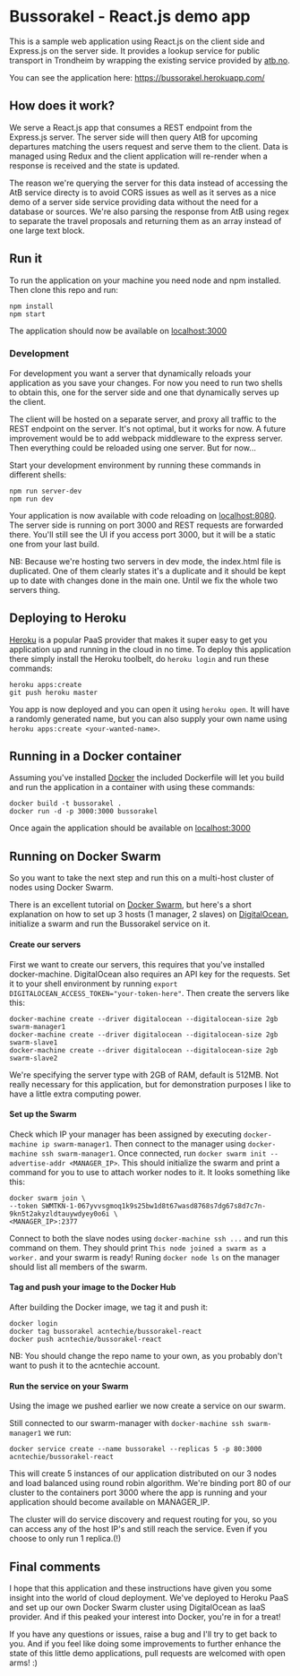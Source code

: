 # Bussorakel - React.js demo app

This is a sample web application using React.js on the client side and Express.js on the server side. It provides a lookup service for public transport in Trondheim by wrapping the existing service provided by [atb.no](https://www.atb.no/).

You can see the application here: https://bussorakel.herokuapp.com/

## How does it work?

We serve a React.js app that consumes a REST endpoint from the Express.js server. The server side will then query AtB for upcoming departures matching the users request and serve them to the client. Data is managed using Redux and the client application will re-render when a response is received and the state is updated.

The reason we're querying the server for this data instead of accessing the AtB service directy is to avoid CORS issues as well as it serves as a nice demo of a server side service providing data without the need for a database or sources. We're also parsing the response from AtB using regex to separate the travel proposals and returning them as an array instead of one large text block.

## Run it

To run the application on your machine you need node and npm installed. Then clone this repo and run:

```
npm install
npm start
```

The application should now be available on [localhost:3000](http://localhost:3000)

### Development

For development you want a server that dynamically reloads your application as you save your changes. For now you need to run two shells to obtain this, one for the server side and one that dynamically serves up the client.

The client will be hosted on a separate server, and proxy all traffic to the REST endpoint on the server. It's not optimal, but it works for now. A future improvement would be to add webpack middleware to the express server. Then everything could be reloaded using one server. But for now...

Start your development environment by running these commands in different shells:
```
npm run server-dev
npm run dev
```

Your application is now available with code reloading on [localhost:8080](http://localhost:8080). The server side is running on port 3000 and REST requests are forwarded there. You'll still see the UI if you access port 3000, but it will be a static one from your last build.

NB: Because we're hosting two servers in dev mode, the index.html file is duplicated. One of them clearly states it's a duplicate and it should be kept up to date with changes done in the main one. Until we fix the whole two servers thing.

## Deploying to Heroku

[Heroku](https://www.heroku.com/) is a popular PaaS provider that makes it super easy to get you application up and running in the cloud in no time. To deploy this application there simply install the Heroku toolbelt, do `heroku login` and run these commands:

```
heroku apps:create
git push heroku master
```

You app is now deployed and you can open it using `heroku open`. It will have a randomly generated name, but you can also supply your own name using `heroku apps:create <your-wanted-name>`.

## Running in a Docker container

Assuming you've installed [Docker](https://www.docker.com/) the included Dockerfile will let you build and run the application in a container with using these commands:

```
docker build -t bussorakel .
docker run -d -p 3000:3000 bussorakel
```

Once again the application should be available on [localhost:3000](http://localhost:3000)

## Running on Docker Swarm

So you want to take the next step and run this on a multi-host cluster of nodes using Docker Swarm.

There is an excellent tutorial on [Docker Swarm](https://docs.docker.com/engine/swarm/swarm-tutorial/), but here's a short explanation on how to set up 3 hosts (1 manager, 2 slaves) on [DigitalOcean](https://www.digitalocean.com/), initialize a swarm and run the Bussorakel service on it.

#### Create our servers

First we want to create our servers, this requires that you've installed docker-machine. DigitalOcean also requires an API key for the requests. Set it to your shell environment by running `export DIGITALOCEAN_ACCESS_TOKEN="your-token-here"`. Then create the servers like this:

```
docker-machine create --driver digitalocean --digitalocean-size 2gb swarm-manager1
docker-machine create --driver digitalocean --digitalocean-size 2gb swarm-slave1
docker-machine create --driver digitalocean --digitalocean-size 2gb swarm-slave2
```

We're specifying the server type with 2GB of RAM, default is 512MB. Not really necessary for this application, but for demonstration purposes I like to have a little extra computing power.

#### Set up the Swarm

Check which IP your manager has been assigned by executing `docker-machine ip swarm-manager1`. Then connect to the manager using `docker-machine ssh swarm-manager1`. Once connected, run `docker swarm init --advertise-addr <MANAGER_IP>`. This should initialize the swarm and print a command for you to use to attach worker nodes to it. It looks something like this:

```
docker swarm join \
--token SWMTKN-1-067yvvsgmoq1k9s25bw1d8t67wasd8768s7dg67s8d7c7n-9kn5t2akyzldtauywdyey0o6i \
<MANAGER_IP>:2377
```
Connect to both the slave nodes using `docker-machine ssh ...` and run this command on them. They should print `This node joined a swarm as a worker.` and your swarm is ready! Runing `docker node ls` on the manager should list all members of the swarm.

#### Tag and push your image to the Docker Hub

After building the Docker image, we tag it and push it:

```
docker login
docker tag bussorakel acntechie/bussorakel-react
docker push acntechie/bussorakel-react
```
NB: You should change the repo name to your own, as you probably don't want to push it to the acntechie account.

#### Run the service on your Swarm

Using the image we pushed earlier we now create a service on our swarm.

Still connected to our swarm-manager with `docker-machine ssh swarm-manager1` we run:

```
docker service create --name bussorakel --replicas 5 -p 80:3000 acntechie/bussorakel-react
```

This will create 5 instances of our application distributed on our 3 nodes and load balanced using round robin algorithm. We're binding port 80 of our cluster to the containers port 3000 where the app is running and your application should become available on MANAGER_IP.

The cluster will do service discovery and request routing for you, so you can access any of the host IP's and still reach the service. Even if you choose to only run 1 replica.(!)

## Final comments

I hope that this application and these instructions have given you some insight into the world of cloud deployment. We've deployed to Heroku PaaS and set up our own Docker Swarm cluster using DigitalOcean as IaaS provider. And if this peaked your interest into Docker, you're in for a treat!

If you have any questions or issues, raise a bug and I'll try to get back to you. And if you feel like doing some improvements to further enhance the state of this little demo applications, pull requests are welcomed with open arms! :)